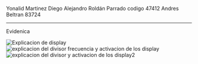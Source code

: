 Yonalid Martinez
Diego Alejandro Roldán Parrado codigo 47412
Andres Beltran 83724

________________________________________________________________________________________________________
Evidenica

![Explicacion de display](https://user-images.githubusercontent.com/62714712/78616786-eb56ec00-783a-11ea-96dc-94a9b42b39a6.PNG)
![explicacion del divisor frecuencia y activacion de los display](https://user-images.githubusercontent.com/62714712/78618398-155edd00-7840-11ea-9199-ea288b994b10.PNG)
![explicacion del divisor y activacion de los display2](https://user-images.githubusercontent.com/62714712/78618403-18f26400-7840-11ea-80c6-66736ef4bf0d.PNG)















